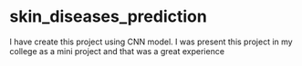 # skin_diseases_prediction
I have create this project using CNN model. I was present this project in my college as a mini project and that was a great experience
